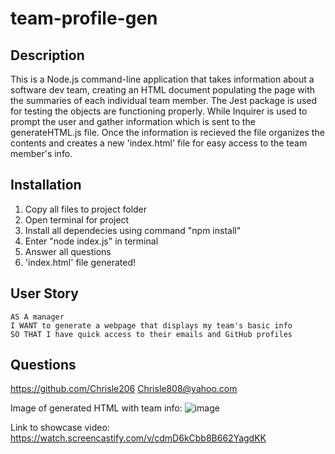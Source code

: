 # team-profile-gen

## Description
This is a Node.js command-line application that takes information about a software dev team, creating an HTML document populating the page with the summaries of each individual team member. The Jest package is used for testing the objects are functioning properly. While Inquirer is used to prompt the user and gather information which is sent to the generateHTML.js file. Once the information is recieved the file organizes the contents and creates a new 'index.html' file for easy access to the team member's info.

## Installation

1) Copy all files to project folder
2) Open terminal for project
3) Install all dependecies using command "npm install"
4) Enter "node index.js" in terminal
5) Answer all questions 
6) 'index.html' file generated! 

## User Story

```
AS A manager
I WANT to generate a webpage that displays my team's basic info
SO THAT I have quick access to their emails and GitHub profiles
```

## Questions
https://github.com/Chrisle206
Chrisle808@yahoo.com

Image of generated HTML with team info:
![image](https://user-images.githubusercontent.com/89957990/151497766-e700b8da-1542-475d-b35e-defe2f451018.png)

Link to showcase video:
https://watch.screencastify.com/v/cdmD6kCbb8B662YagdKK
